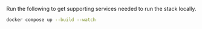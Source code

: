 Run the following to get supporting services needed to run the stack locally.

```sh
docker compose up --build --watch
```
